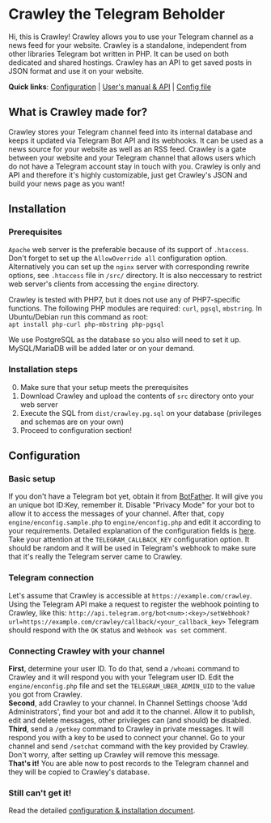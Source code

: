 # Crawley the Telegram Beholder
Hi, this is Crawley!
Crawley allows you to use your Telegram channel as a news feed for your website. Crawley is a standalone, independent from other libraries Telegram bot written in PHP. It can be used on both dedicated and shared hostings. Crawley has an API to get saved posts in JSON format and use it on your website. 

**Quick links**: [Configuration](docs/configuration.md) |  [User's manual & API](docs/usage.md) | [Config file](docs/enconfig.md)

## What is Crawley made for?
Crawley stores your Telegram channel feed into its internal database and keeps it updated via Telegram Bot API and its webhooks. It can be used as a news source for your website as well as an RSS feed. Crawley is a gate between your website and your Telegram channel that allows users which do not have a Telegram account stay in touch with you. Crawley is only and API and therefore it's highly customizable, just get Crawley's JSON and build your news page as you want!

## Installation
### Prerequisites
`Apache` web server is the preferable because of its support of `.htaccess`. Don't forget to set up the `AllowOverride all` configuration option. Alternatively you can set up the `nginx` server with corresponding rewrite options, see `.htaccess` file in `/src/` directory. It is also neccessary to restrict web server's clients from accessing the `engine` directory.

Crawley is tested with PHP7, but it does not use any of PHP7-specific functions. The following PHP modules are required: `curl`, `pgsql`, `mbstring`. 
In Ubuntu/Debian run this command as root:  
```apt install php-curl php-mbstring php-pgsql```  

We use PostgreSQL as the database so you also will need to set it up. MySQL/MariaDB will be added later or on your demand.  

### Installation steps
0. Make sure that your setup meets the prerequisites
1. Download Crawley and upload the contents of `src` directory onto your web server
2. Execute the SQL from `dist/crawley.pg.sql` on your database (privileges and schemas are on your own)
3. Proceed to configuration section!

## Configuration
### Basic setup
If you don't have a Telegram bot yet, obtain it from [BotFather](https://teleg.run/BotFather). It will give you an unique bot ID:Key, remember it. Disable "Privacy Mode" for your bot to allow it to access the messages of your channel.
After that, copy `engine/enconfig.sample.php` to `engine/enconfig.php` and edit it according to your requirements. Detailed explanation of the configuration fields is [here](docs/enconfig.md). Take your attention at the `TELEGRAM_CALLBACK_KEY` configuration option. It should be random and it will be used in Telegram's webhook to make sure that it's really the Telegram server came to Crawley.

### Telegram connection
Let's assume that Crawley is accessible at `https://example.com/crawley`. Using the Telegram API make a request to register the webhook pointing to Crawley, like this:
```http://api.telegram.org/bot<num>:<key>/setWebhook?url=https://example.com/crawley/callback/<your_callback_key>```
Telegram should respond with the `OK` status and `Webhook was set` comment. 

### Connecting Crawley with your channel
**First**, determine your user ID. To do that, send a `/whoami` command to Crawley and it will respond you with your Telegram user ID. Edit the `engine/enconfig.php` file and set the `TELEGRAM_UBER_ADMIN_UID` to the value you got from Crawley.  
**Second**, add Crawley to your channel. In Channel Settings choose 'Add Administrators', find your bot and add it to the channel. Allow it to publish, edit and delete messages, other privileges can (and should) be disabled.  
**Third**, send a `/getkey` command to Crawley in private messages. It will respond you with a key to be used to connect your channel. Go to your channel and send `/setchat` command with the key provided by Crawley. Don't worry, after setting up Crawley will remove this message.  
**That's it!** You are able now to post records to the Telegram channel and they will be copied to Crawley's database.  


### Still can't get it!
Read the detailed [configuration & installation document](docs/configuration.md).